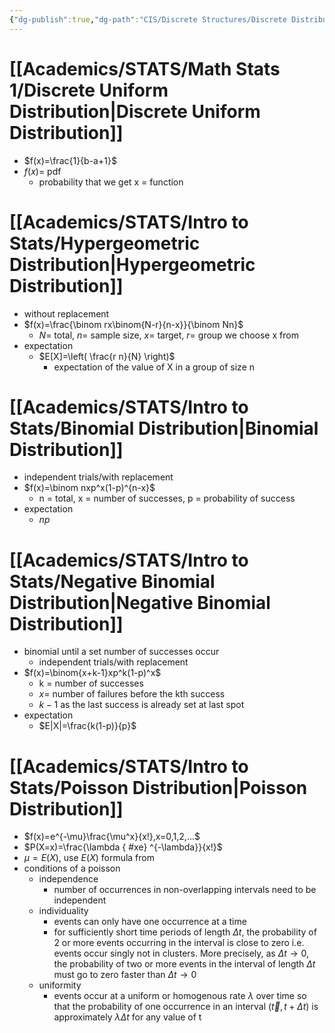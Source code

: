 ```yaml
---
{"dg-publish":true,"dg-path":"CIS/Discrete Structures/Discrete Distributions.md","permalink":"/cis/discrete-structures/discrete-distributions/","created":"2024-03-29T19:13:31.371-04:00","updated":"2025-07-08T10:47:55.409-04:00"}
---
```


# [[Academics/STATS/Math Stats 1/Discrete Uniform Distribution\|Discrete Uniform Distribution]]
- $f(x)=\frac{1}{b-a+1}$
- $f(x)=$ pdf
	- probability that we get x = function
# [[Academics/STATS/Intro to Stats/Hypergeometric Distribution\|Hypergeometric Distribution]]
- without replacement
- $f(x)=\frac{\binom rx\binom{N-r}{n-x}}{\binom Nn}$
	- $N =$ total, $n =$ sample size, $x =$ target, $r=$ group we choose x from
- expectation
	- $E[X]=\left( \frac{r n}{N} \right)$
		- expectation of the value of X in a group of size n
# [[Academics/STATS/Intro to Stats/Binomial Distribution\|Binomial Distribution]]
- independent trials/with replacement
- $f(x)=\binom nxp^x(1-p)^{n-x}$
	- n = total, x = number of successes, p = probability of success
- expectation
	- $np$
# [[Academics/STATS/Intro to Stats/Negative Binomial Distribution\|Negative Binomial Distribution]]
- binomial until a set number of successes occur
	- independent trials/with replacement
- $f(x)=\binom{x+k-1}xp^k(1-p)^x$
	- k = number of successes
	- $x=$ number of failures before the kth success
	- $k-1$ as the last success is already set at last spot
- expectation
	- $E|X|=\frac{k(1-p)}{p}$ 
# [[Academics/STATS/Intro to Stats/Poisson Distribution\|Poisson Distribution]]
- $f(x)=e^{-\mu}\frac{\mu^x}{x!},x=0,1,2,...$
- $P(X=x)=\frac{\lambda
{ #xe}
^{-\lambda}}{x!}$
- $\mu = E(X)$, use $E(X)$ formula from
- conditions of a poisson
	- independence
		- number of occurrences in non-overlapping intervals need to be independent
	- individuality
		- events can only have one occurrence at a time 
		- for sufficiently short time periods of length $\Delta t$, the probability of 2 or more events occurring in the interval is close to zero i.e. events occur singly not in clusters. More precisely, as $\Delta t\to0$, the probability of two or more events in the interval of length $\Delta t$ must go to zero faster than $\Delta t\to0$
	- uniformity
		- events occur at a uniform or homogenous rate $\lambda$ over time so that the probability of one occurrence in an interval $(\vec{t},t+\Delta t)$ is approximately $\lambda\Delta t$ for any value of t





